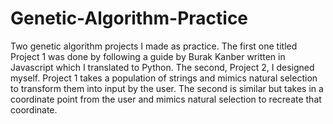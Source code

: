 # Genetic-Algorithm-Practice
Two genetic algorithm projects I made as practice. The first one titled Project 1 was done by following a guide by Burak Kanber written in Javascript which I translated to Python. The second, Project 2, I designed myself. Project 1 takes a population of strings and mimics natural selection to transform them into input by the user. The second is similar but takes in a coordinate point from the user and mimics natural selection to recreate that coordinate.
